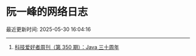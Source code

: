 # 阮一峰的网络日志

最近更新时间: 2025-05-30 16:04:16

--- 
1. [科技爱好者周刊（第 350 期）：Java 三十周年](http://www.ruanyifeng.com/blog/2025/05/weekly-issue-350.html) 

